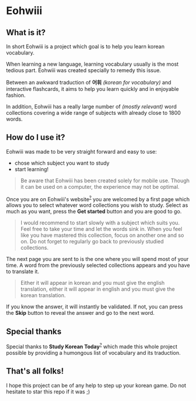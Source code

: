 # Eohwiii

## What is it?

In short Eohwiii is a project which goal is to help you learn korean vocabulary.

When learning a new language, learning vocabulary usually is the most tedious part.
Eohwiii was created specially to remedy this issue.

Between an awkward traduction of **어휘** *(korean for vocabulary)* and interactive flashcards, it aims to help you learn quickly and in enjoyable fashion.

In addition, Eohwiii has a really large number of *(mostly relevant)* word collections covering a wide range of subjects with already close to 1800 words.

## How do I use it?

Eohwiii was made to be very straight forward and easy to use:
- chose which subject you want to study
- start learning!
> Be aware that Eohwiii has been created solely for mobile use. Though it can be used on a computer, the experience may not be optimal.

Once you are on Eohwiii's website<sup>[?](https://emmanuelvln.github.io/eohwiii/)</sup> you are welcomed by a first page which allows you to select whatever word collections you wish to study. Select as much as you want, press the **Get started** button and you are good to go.
> I would recommend to start slowly with a subject which suits you. Feel free to take your time and let the words sink in. When you feel like you have mastered this collection, focus on another one and so on. Do not forget to regularly go back to previously studied collections.

The next page you are sent to is the one where you will spend most of your time. A word from the previously selected collections appears and you have to translate it.
> Either it will appear in korean and you must give the english translation, either it will appear in english and you must give the korean translation.

If you know the answer, it will instantly be validated. If not, you can press the **Skip** button to reveal the answer and go to the next word.

## Special thanks

Special thanks to **Study Korean Today**<sup>[?](https://studykoreantoday.com/)</sup> which made this whole project possible by providing a humongous list of vocabulary and its traduction.

## That's all folks!

I hope this project can be of any help to step up your korean game.
Do not hesitate to star this repo if it was ;)

